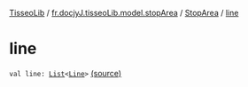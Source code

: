 [TisseoLib](../../index.md) / [fr.docjyJ.tisseoLib.model.stopArea](../index.md) / [StopArea](index.md) / [line](./line.md)

# line

`val line: `[`List`](https://kotlinlang.org/api/latest/jvm/stdlib/kotlin.collections/-list/index.html)`<`[`Line`](../../fr.docjy-j.tisseo-lib.model.line/-line/index.md)`>` [(source)](https://github.com/docjyj/tisseoLib/tree/master/src/main/kotlin/fr/docjyJ/tisseoLib/model/stopArea/StopArea.kt#L16)
